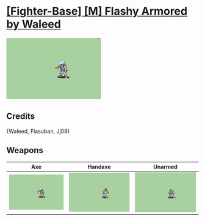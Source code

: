 # [\[Fighter-Base\] \[M\] Flashy Armored by Waleed](./)

<img src="./3.%20Axe/Axe_000.png" alt="[Fighter-Base] [M] Flashy Armored by Waleed standing" />

## Credits

{Waleed, Flasuban, Jj09}

## Weapons


|Axe |Handaxe |Unarmed |
|  :---: | :---: | :---: |
| <img alt="Axe animation" src="./3.%20Axe/Axe.gif" /> | <img alt="Handaxe animation" src="./4.%20Handaxe/Handaxe.gif" /> | <img alt="Unarmed animation" src="./8.%20Unarmed/Unarmed.gif" /> |
